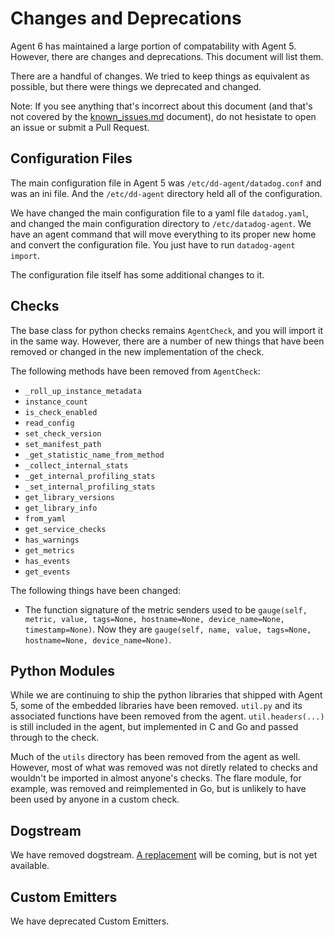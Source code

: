 # Changes and Deprecations

Agent 6 has maintained a large portion of compatability with Agent 5. However, there are changes and deprecations. This document will list them.

There are a handful of changes. We tried to keep things as equivalent as possible, but there were things we deprecated and changed.

Note: If you see anything that's incorrect about this document (and that's not covered by the [known_issues.md][known-issues] document), do not hesistate to open an issue or submit a Pull Request.

## Configuration Files

The main configuration file in Agent 5 was `/etc/dd-agent/datadog.conf` and was an ini file. And the `/etc/dd-agent` directory held all of the configuration.

We have changed the main configuration file to a yaml file `datadog.yaml`, and changed the main configuration directory to `/etc/datadog-agent`. We have an agent command that will move everything to its proper new home and convert the configuration file. You just have to run `datadog-agent import`.

The configuration file itself has some additional changes to it. <!-- detail changes -->

## Checks

The base class for python checks remains `AgentCheck`, and you will import it in the same way. However, there are a number of new things that have been removed or changed in the new implementation of the check.

The following methods have been removed from `AgentCheck`:

* `_roll_up_instance_metadata`
* `instance_count`
* `is_check_enabled`
* `read_config`
* `set_check_version`
* `set_manifest_path`
* `_get_statistic_name_from_method`
* `_collect_internal_stats`
* `_get_internal_profiling_stats`
* `_set_internal_profiling_stats`
* `get_library_versions`
* `get_library_info`
* `from_yaml`
* `get_service_checks`
* `has_warnings`
* `get_metrics`
* `has_events`
* `get_events`

The following things have been changed:

* The function signature of the metric senders used to be `gauge(self, metric, value, tags=None, hostname=None, device_name=None, timestamp=None)`. Now they are `gauge(self, name, value, tags=None, hostname=None, device_name=None)`.

## Python Modules

While we are continuing to ship the python libraries that shipped with Agent 5, some of the embedded libraries have been removed. `util.py` and its associated functions have been removed from the agent. `util.headers(...)` is still included in the agent, but implemented in C and Go and passed through to the check.

Much of the `utils` directory has been removed from the agent as well. However, most of what was removed was not diretly related to checks and wouldn't be imported in almost anyone's checks. The flare module, for example, was removed and reimplemented in Go, but is unlikely to have been used by anyone in a custom check.

## Dogstream

We have removed dogstream. [A replacement][logmatic] will be coming, but is not yet available.

## Custom Emitters

We have deprecated Custom Emitters.




[known-issues]: known_issues.md
[logmatic]: https://www.datadoghq.com/blog/datadog-acquires-logmatic-io/

